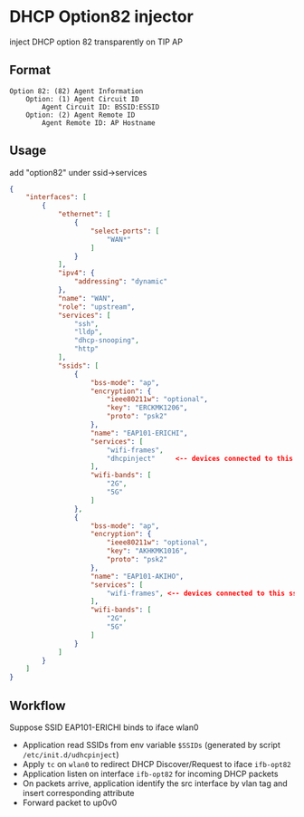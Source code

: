 # DHCP Option82 injector
inject DHCP option 82 transparently on TIP AP

## Format
```
Option 82: (82) Agent Information
    Option: (1) Agent Circuit ID
        Agent Circuit ID: BSSID:ESSID
    Option: (2) Agent Remote ID
        Agent Remote ID: AP Hostname
```

## Usage
add "option82" under ssid->services
```json
{
    "interfaces": [
        {
            "ethernet": [
                {
                    "select-ports": [
                        "WAN*"
                    ]
                }
            ],
            "ipv4": {
                "addressing": "dynamic"
            },
            "name": "WAN",
            "role": "upstream",
            "services": [
                "ssh",
                "lldp",
                "dhcp-snooping",
                "http"
            ],
            "ssids": [
                {
                    "bss-mode": "ap",
                    "encryption": {
                        "ieee80211w": "optional",
                        "key": "ERCKMK1206",
                        "proto": "psk2"
                    },
                    "name": "EAP101-ERICHI",
                    "services": [
                        "wifi-frames",
                        "dhcpinject"     <-- devices connected to this ssid will trigger this application
                    ],
                    "wifi-bands": [
                        "2G",
                        "5G"
                    ]
                },
                {
                    "bss-mode": "ap",
                    "encryption": {
                        "ieee80211w": "optional",
                        "key": "AKHKMK1016",
                        "proto": "psk2"
                    },
                    "name": "EAP101-AKIHO",
                    "services": [
                        "wifi-frames", <-- devices connected to this ssid will NOT trigger this application
                    ],
                    "wifi-bands": [
                        "2G",
                        "5G"
                    ]
                }
            ]
        }
    ]
}
```

## Workflow
Suppose SSID EAP101-ERICHI binds to iface wlan0

- Application read SSIDs from env variable `$SSIDs` (generated by script `/etc/init.d/udhcpinject`)
- Apply `tc` on `wlan0` to redirect DHCP Discover/Request to iface `ifb-opt82`
- Application listen on interface `ifb-opt82` for incoming DHCP packets
- On packets arrive, application identify the src interface by vlan tag and insert corresponding attribute
- Forward packet to up0v0